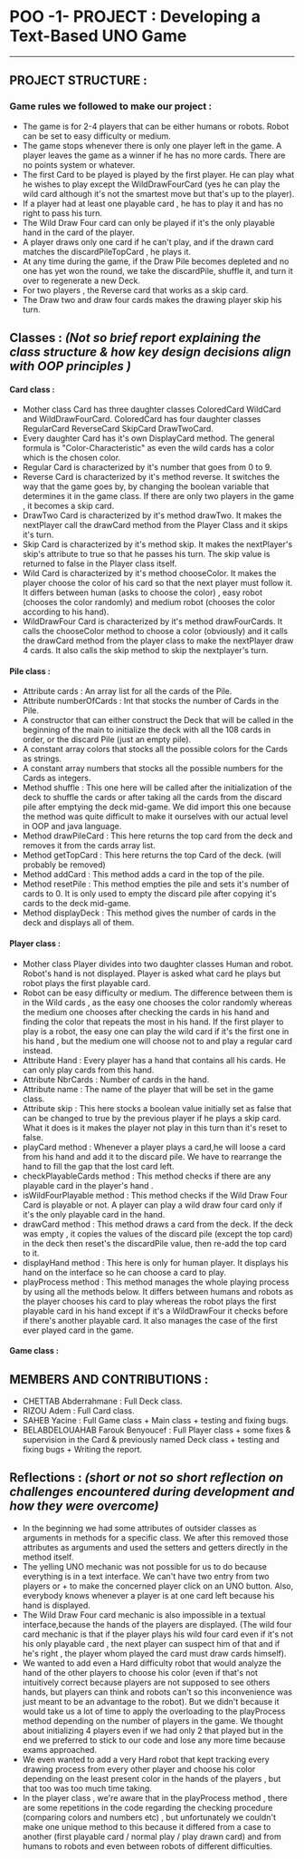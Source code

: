 # POO -1- PROJECT : Developing a Text-Based UNO Game
-----------------------------------------------------------------------------------------------------------------------------------

## PROJECT STRUCTURE :

### Game rules we followed to make our project :
- The game is for 2-4 players that can be either humans or robots. Robot can be set to easy difficulty or medium.
- The game stops whenever there is only one player left in the game. A player leaves the game as a winner if he has no more cards. There are no points system or whatever.
- The first Card to be played is played by the first player. He can play what he wishes to play except the WildDrawFourCard (yes he can play the wild card although it's not the smartest move but that's up to the player).
- If a player had at least one playable card , he has to play it and has no right to pass his turn.
- The Wild Draw Four card can only be played if it's the only playable hand in the card of the player.
- A player draws only one card if he can't play, and if the drawn card matches the discardPileTopCard , he plays it.
- At any time during the game, if the Draw Pile becomes depleted and no one has yet won the round, we take the discardPile, shuffle it, and turn it over to regenerate a new Deck. 
- For two players , the Reverse card that works as a skip card. 
- The Draw two and draw four cards makes the drawing player skip his turn.

## Classes :  *(Not so brief report explaining the class structure & how key design decisions align with OOP principles )*

#### Card class :
- Mother class Card has three daughter classes ColoredCard WildCard and WildDrawFourCard. ColoredCard has four daughter classes RegularCard ReverseCard SkipCard DrawTwoCard.
- Every daughter Card has it's own DisplayCard method. The general formula is "Color-Characteristic" as even the wild cards has a color which is the chosen color.
- Regular Card is characterized by it's number that goes from 0 to 9.
- Reverse Card is characterized by it's method reverse. It switches the way that the game goes by, by changing the boolean variable that determines it in the game class. If there are only two players in the game , it becomes a skip card.
- DrawTwo Card is characterized by it's method drawTwo. It makes the nextPlayer call the drawCard method from the Player Class and it skips it's turn.
- Skip Card is characterized by it's method skip. It makes the nextPlayer's skip's attribute to true so that he passes his turn. The skip value is returned to false in the Player class itself.
- Wild Card is characterized by it's method chooseColor. It makes the player choose the color of his card so that the next player must follow it. It differs between human (asks to choose the color) , easy robot (chooses the color randomly) and medium robot (chooses the color according to his hand).
- WildDrawFour Card is characterized by it's method drawFourCards. It calls the chooseColor method to choose a color (obviously) and it calls the drawCard method from the player class to make the nextPlayer draw 4 cards. It also calls the skip method to skip the nextplayer's turn.

#### Pile class :
- Attribute cards : An array list for all the cards of the Pile.
- Attribute numberOfCards : Int that stocks the number of Cards in the Pile.
- A constructor that can either construct the Deck that will be called in the beginning of the main to initialize the deck with all the 108 cards in order, or the discard Pile (just an empty pile).
- A constant array colors that stocks all the possible colors for the Cards as strings.
- A constant array numbers that stocks all the possible numbers for the Cards as integers.
- Method shuffle : This one here will be called after the initialization of the deck to shuffle the cards or after taking all the cards from the discard pile after emptying the deck mid-game. We did import this one because the method was quite difficult to make it ourselves with our actual level in OOP and java language.
- Method drawPileCard : This here returns the top card from the deck and removes it from the cards array list.
- Method getTopCard : This here returns the top Card of the deck. (will probably be removed)
- Method addCard : This method adds a card in the top of the pile.
- Method resetPile : This method empties the pile and sets it's number of cards to 0. It is only used to empty the discard pile after copying it's cards to the deck mid-game.
- Method displayDeck : This method gives the number of cards in the deck and displays all of them.

#### Player class :
- Mother class Player divides into two daughter classes Human and robot. Robot's hand is not displayed. Player is asked what card he plays but robot plays the first playable card.
- Robot can be easy difficulty or medium. The difference between them is in the Wild cards , as the easy one chooses the color randomly whereas the medium one chooses after checking the cards in his hand and finding the color that repeats the most in his hand. If the first player to play is a robot, the easy one can play the wild card if it's the first one in his hand , but the medium one will choose not to and play a regular card instead.
- Attribute Hand : Every player has a hand that contains all his cards. He can only play cards from this hand.
- Attribute NbrCards : Number of cards in the hand.
- Attribute name : The name of the player that will be set in the game class.
- Attribute skip : This here stocks a boolean value initially set as false that can be changed to true by the previous player if he plays a skip card. What it does is it makes the player not play in this turn than it's reset to false.
- playCard method : Whenever a player plays a card,he will loose a card from his hand and add it to the discard pile. We have to rearrange the hand to fill the gap that the lost card left.
- checkPlayableCards method : This method checks if there are any playable card in the player's hand .
- isWildFourPlayable method : This method checks if the Wild Draw Four Card is playable or not. A player can play a wild draw four card only if it's the only playable card in the hand.
- drawCard method : This method draws a card from the deck. If the deck was empty , it copies the values of the discard pile (except the top card) in the deck then reset's the discardPile value, then re-add the top card to it.
- displayHand method : This here is only for human player. It displays his hand on the interface so he can choose a card to play.
- playProcess method : This method manages the whole playing process by using all the methods below. It differs between humans and robots as the player chooses his card to play whereas the robot plays the first playable card in his hand except if it's a WildDrawFour it checks before if there's another playable card. It also manages the case of the first ever played card in the game.

#### Game class :



## MEMBERS AND CONTRIBUTIONS : 
- CHETTAB Abderrahmane 			  : Full Deck class.
- RIZOU Adem 					  : Full Card class.
- SAHEB Yacine 					  : Full Game class + Main class + testing and fixing bugs.
- BELABDELOUAHAB Farouk Benyoucef : Full Player class + some fixes & supervision in the Card & previously named Deck class + testing and fixing bugs + Writing the report.

## Reflections : *(short or not so short reflection on challenges encountered during development and how they were overcome)* 
- In the beginning we had some attributes of outsider classes as arguments in methods for a specific class. We after this removed those attributes as arguments and used the setters and getters directly in the method itself.
- The yelling UNO mechanic was not possible for us to do because everything is in a text interface. We can't have two entry from two players or + to make the concerned player click on an UNO button. Also, everybody knows whenever a player is at one card left because his hand is displayed.
- The Wild Draw Four card mechanic is also impossible in a textual interface,because the hands of the players are displayed. (The wild four card mechanic is that if the player plays his wild four card even if it's not his only playable card , the next player can suspect him of that and if he's right , the player whom played the card must draw cards himself).
- We wanted to add even a Hard difficulty robot that would analyze the hand of the other players to choose his color (even if that's not intuitively correct because players are not supposed to see others hands, but players can think and robots can't so this inconvenience was just meant to be an advantage to the robot). But we didn't because it would take us a lot of time to apply the overloading to the playProcess method depending on the number of players in the game. We thought about initializing 4 players even if we had only 2 that played but in the end we preferred to stick to our code and lose any more time because exams approached.
- We even wanted to add a very Hard robot that kept tracking every drawing process from every other player and choose his color depending on the least present color in the hands of the players , but that too was too much time taking.
- In the player class , we're aware that in the playProcess method , there are some repetitions in the code regarding the checking procedure (comparing colors and numbers etc) , but unfortunately we couldn't make one unique method to this because it differed from a case to another (first playable card / normal play / play drawn card) and from humans to robots and even between robots of different difficulties.
